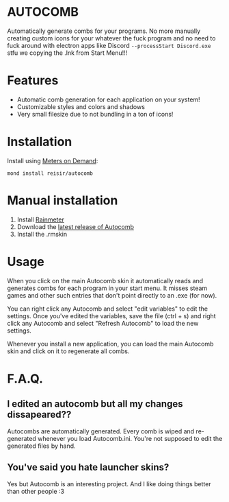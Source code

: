 # AUTOCOMB

Automatically generate combs for your programs. No more manually creating custom icons for your whatever the fuck program and no need to fuck around with electron apps like Discord `--processStart Discord.exe` stfu we copying the .lnk from Start Menu!!!

# Features

- Automatic comb generation for each application on your system!
- Customizable styles and colors and shadows
- Very small filesize due to not bundling in a ton of icons!

# Installation

Install using [Meters on Demand](https://github.com/meters-on-demand/cli):

```
mond install reisir/autocomb
```

# Manual installation

1. Install [Rainmeter](https://rainmeter.net)
2. Download the [latest release of Autocomb](https://github.com/reisir/autocomb/releases)
3. Install the .rmskin

# Usage

When you click on the main Autocomb skin it automatically reads and generates combs for each program in your start menu. It misses steam games and other such entries that don't point directly to an .exe (for now).

You can right click any Autocomb and select "edit variables" to edit the settings. Once you've edited the variables, save the file (ctrl + s) and right click any Autocomb and select "Refresh Autocomb" to load the new settings.

Whenever you install a new application, you can load the main Autocomb skin and click on it to regenerate all combs. 

# F.A.Q.

## I edited an autocomb but all my changes dissapeared??

Autocombs are automatically generated. Every comb is wiped and re-generated whenever you load Autocomb.ini. You're not supposed to edit the generated files by hand.

## You've said you hate launcher skins?

Yes but Autocomb is an interesting project. And I like doing things better than other people :3

